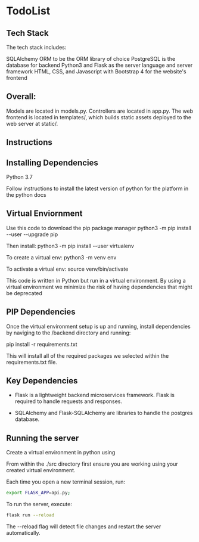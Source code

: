 # TodoList

## Tech Stack
The tech stack includes:

SQLAlchemy ORM to be the ORM library of choice
PostgreSQL is the database for backend
Python3 and Flask as the server language and server framework
HTML, CSS, and Javascript with Bootstrap 4 for the website's frontend

## Overall:

Models are located in models.py.
Controllers are located in app.py.
The web frontend is located in templates/, which builds static assets deployed to the web server at static/.

## Instructions

## Installing Dependencies
Python 3.7

Follow instructions to install the latest version of python for the platform in the python docs

## Virtual Enviornment

Use this code to download the pip package manager
python3 -m pip install --user --upgrade pip

Then install:
python3 -m pip install --user virtualenv

To create a virtual env:
python3 -m venv env

To activate a virtual env:
source venv/bin/activate

This code is written in Python but run in a virtual environment. By using a virtual environment we minimize the risk of having dependencies that might be deprecated

## PIP Dependencies
Once the virtual environment setup is up and running, install dependencies by naviging to the /backend directory and running:

pip install -r requirements.txt

This will install all of the required packages we selected within the requirements.txt file.

## Key Dependencies
- Flask is a lightweight backend microservices framework. Flask is required to handle requests and responses.

- SQLAlchemy and Flask-SQLAlchemy are libraries to handle the postgres database.

## Running the server

Create a virtual environment in python using 

From within the ./src directory first ensure you are working using your created virtual environment.

Each time you open a new terminal session, run:

```bash
export FLASK_APP=api.py;
```
To run the server, execute:

```bash
flask run --reload
```

The --reload flag will detect file changes and restart the server automatically.